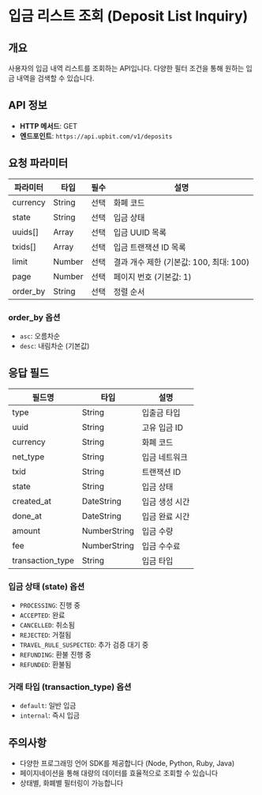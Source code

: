 # 입금 리스트 조회 (Deposit List Inquiry)

## 개요
사용자의 입금 내역 리스트를 조회하는 API입니다. 다양한 필터 조건을 통해 원하는 입금 내역을 검색할 수 있습니다.

## API 정보
- **HTTP 메서드**: GET
- **엔드포인트**: `https://api.upbit.com/v1/deposits`

## 요청 파라미터

| 파라미터 | 타입 | 필수 | 설명 |
|---------|------|-----|-----|
| currency | String | 선택 | 화폐 코드 |
| state | String | 선택 | 입금 상태 |
| uuids[] | Array | 선택 | 입금 UUID 목록 |
| txids[] | Array | 선택 | 입금 트랜잭션 ID 목록 |
| limit | Number | 선택 | 결과 개수 제한 (기본값: 100, 최대: 100) |
| page | Number | 선택 | 페이지 번호 (기본값: 1) |
| order_by | String | 선택 | 정렬 순서 |

### order_by 옵션
- `asc`: 오름차순
- `desc`: 내림차순 (기본값)

## 응답 필드

| 필드명 | 타입 | 설명 |
|-------|------|-----|
| type | String | 입출금 타입 |
| uuid | String | 고유 입금 ID |
| currency | String | 화폐 코드 |
| net_type | String | 입금 네트워크 |
| txid | String | 트랜잭션 ID |
| state | String | 입금 상태 |
| created_at | DateString | 입금 생성 시간 |
| done_at | DateString | 입금 완료 시간 |
| amount | NumberString | 입금 수량 |
| fee | NumberString | 입금 수수료 |
| transaction_type | String | 입금 타입 |

### 입금 상태 (state) 옵션
- `PROCESSING`: 진행 중
- `ACCEPTED`: 완료
- `CANCELLED`: 취소됨
- `REJECTED`: 거절됨
- `TRAVEL_RULE_SUSPECTED`: 추가 검증 대기 중
- `REFUNDING`: 환불 진행 중
- `REFUNDED`: 환불됨

### 거래 타입 (transaction_type) 옵션
- `default`: 일반 입금
- `internal`: 즉시 입금

## 주의사항
- 다양한 프로그래밍 언어 SDK를 제공합니다 (Node, Python, Ruby, Java)
- 페이지네이션을 통해 대량의 데이터를 효율적으로 조회할 수 있습니다
- 상태별, 화폐별 필터링이 가능합니다